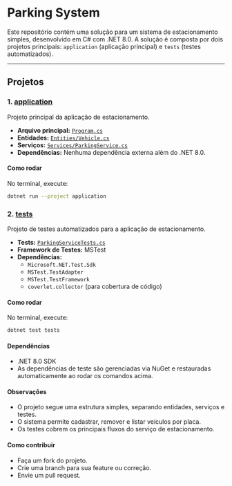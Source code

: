 # Parking System

Este repositório contém uma solução para um sistema de estacionamento simples, desenvolvido em C# com .NET 8.0. A solução é composta por dois projetos principais: `application` (aplicação principal) e `tests` (testes automatizados).

---

## Projetos

### 1. [application](application/)

Projeto principal da aplicação de estacionamento.

- **Arquivo principal:** [`Program.cs`](application/Program.cs)
- **Entidades:** [`Entities/Vehicle.cs`](application/Entities/Vehicle.cs)
- **Serviços:** [`Services/ParkingService.cs`](application/Services/ParkingService.cs)
- **Dependências:** Nenhuma dependência externa além do .NET 8.0.

#### Como rodar

No terminal, execute:

```sh
dotnet run --project application
```

### 2. [tests](tests/)

Projeto de testes automatizados para a aplicação de estacionamento.

- **Tests:** [`ParkingServiceTests.cs`](tests/Services/ParkingServiceTests.cs)
- **Framework de Testes:** MSTest
- **Dependências:**
  - `Microsoft.NET.Test.Sdk`
  - `MSTest.TestAdapter`
  - `MSTest.TestFramework`
  - `coverlet.collector` (para cobertura de código)

#### Como rodar

No terminal, execute:

```sh
dotnet test tests
```

#### Dependências
- .NET 8.0 SDK
- As dependências de teste são gerenciadas via NuGet e restauradas automaticamente ao rodar os comandos acima.

#### Observações
- O projeto segue uma estrutura simples, separando entidades, serviços e testes.
- O sistema permite cadastrar, remover e listar veículos por placa.
- Os testes cobrem os principais fluxos do serviço de estacionamento.

#### Como contribuir
- Faça um fork do projeto.
- Crie uma branch para sua feature ou correção.
- Envie um pull request.
